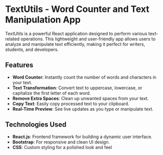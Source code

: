 # TextUtils - Word Counter and Text Manipulation App  

TextUtils is a powerful React application designed to perform various text-related operations. This lightweight and user-friendly app allows users to analyze and manipulate text efficiently, making it perfect for writers, students, and developers.  

## Features  
- **Word Counter**: Instantly count the number of words and characters in your text.  
- **Text Transformation**: Convert text to uppercase, lowercase, or capitalize the first letter of each word.  
- **Remove Extra Spaces**: Clean up unwanted spaces from your text.  
- **Copy Text**: Easily copy processed text to your clipboard.  
- **Real-Time Preview**: See live updates as you type or manipulate text.  

## Technologies Used  
- **React.js**: Frontend framework for building a dynamic user interface.  
- **Bootstrap**: For responsive and clean UI design.  
- **CSS**: Custom styling for a polished look and feel
